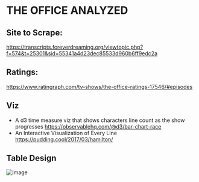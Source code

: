# THE OFFICE ANALYZED

## Site to Scrape:
https://transcripts.foreverdreaming.org/viewtopic.php?f=574&t=25301&sid=55341a4d23dec85533d960b6ff9edc2a

## Ratings:
https://www.ratingraph.com/tv-shows/the-office-ratings-17546/#episodes

## Viz

- A d3 time measure viz that shows characters line count as the show progresses https://observablehq.com/@d3/bar-chart-race
- An Interactive Visualization of Every Line https://pudding.cool/2017/03/hamilton/


## Table Design
![image](https://user-images.githubusercontent.com/90797036/152458114-456720cb-e6a5-4c14-8626-8ea2bbe98bfd.png)

